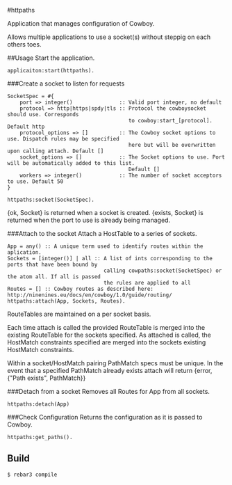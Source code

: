 #httpaths

Application that manages configuration of Cowboy.

Allows multiple applications to use a socket(s) without steppig on each others toes.

##Usage
Start the application.
    
    applicaiton:start(httpaths).
    
###Create a socket to listen for requests

    SocketSpec = #{
        port => integer()               :: Valid port integer, no default
        protocol => http|https|spdy|tls :: Protocol the cowboysocket should use. Corresponds 
                                           to cowboy:start_[protocol]. Default http
        protocol_options => []          :: The Cowboy socket options to use. Dispatch rules may be specified
                                           here but will be overwritten upon calling attach. Default []
        socket_options => []            :: The Socket options to use. Port will be automatically added to this list. 
                                           Default []
        workers => integer()            :: The number of socket acceptors to use. Default 50
    }
    
    httpaths:socket(SocketSpec).
    
{ok, Socket} is returned when a socket is created. {exists, Socket} is returned when the port to use is already being managed.
    
###Attach to the socket
Attach a HostTable to a series of sockets.

    App = any() :: A unique term used to identify routes within the aplication.
    Sockets = [integer()] | all :: A list of ints corresponding to the ports that have been bound by
                                   calling cowpaths:socket(SocketSpec) or the atom all. If all is passed
                                   the rules are applied to all 
    Routes = [] :: Cowboy routes as described here: http://ninenines.eu/docs/en/cowboy/1.0/guide/routing/
    httpaths:attach(App, Sockets, Routes).
    
RouteTables are maintained on a per socket basis.
    
Each time attach is called the provided RouteTable is merged into the existing RouteTable for the sockets specified. As attached is called, the HostMatch constraints specified are merged into the sockets existing HostMatch constraints.
    
Within a socket/HostMatch pairing PathMatch specs must be unique. In the event that a specified PathMatch already exists attach will return {error, {"Path exists", PathMatch}}

###Detach from a socket
Removes all Routes for App from all sockets.

    httpaths:detach(App)

###Check Configuration
Returns the configuration as it is passed to Cowboy.

    httpaths:get_paths().

Build
-----

    $ rebar3 compile

